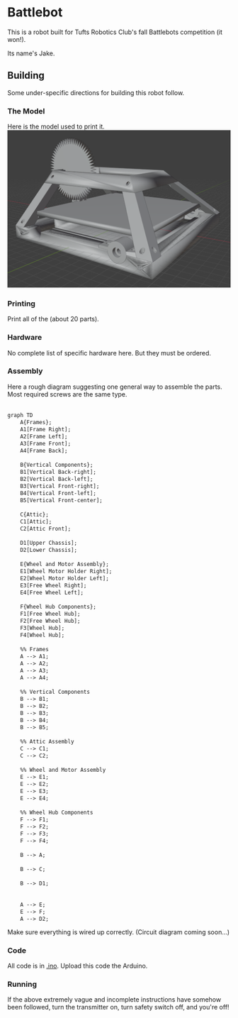 # Battlebot
This is a robot built for Tufts Robotics Club's fall Battlebots competition (it won!).

Its name's Jake.

## Building
Some under-specific directions for building this robot follow.

### The Model
Here is the model used to print it.
![Title](image.png)

### Printing
Print all of the (about 20 parts).

### Hardware
No complete list of specific hardware here. But they must be ordered.

### Assembly
Here a rough diagram suggesting one general way to assemble the parts. Most required screws are the same type.
```mermaid

graph TD
    A{Frames};
    A1[Frame Right];
    A2[Frame Left];
    A3[Frame Front];
    A4[Frame Back];

    B{Vertical Components};
    B1[Vertical Back-right];
    B2[Vertical Back-left];
    B3[Vertical Front-right];
    B4[Vertical Front-left];
    B5[Vertical Front-center];

    C{Attic};
    C1[Attic];
    C2[Attic Front];

    D1[Upper Chassis];
    D2[Lower Chassis];

    E{Wheel and Motor Assembly};
    E1[Wheel Motor Holder Right];
    E2[Wheel Motor Holder Left];
    E3[Free Wheel Right];
    E4[Free Wheel Left];

    F{Wheel Hub Components};
    F1[Free Wheel Hub];
    F2[Free Wheel Hub];
    F3[Wheel Hub];
    F4[Wheel Hub];

    %% Frames
    A --> A1;
    A --> A2;
    A --> A3;
    A --> A4;

    %% Vertical Components
    B --> B1;
    B --> B2;
    B --> B3;
    B --> B4;
    B --> B5;

    %% Attic Assembly
    C --> C1;
    C --> C2;

    %% Wheel and Motor Assembly
    E --> E1;
    E --> E2;
    E --> E3;
    E --> E4;

    %% Wheel Hub Components
    F --> F1;
    F --> F2;
    F --> F3;
    F --> F4;

    B --> A;

    B --> C;

    B --> D1;


    A --> E;
    E --> F;
    A --> D2;

```
Make sure everything is wired up correctly. (Circuit diagram coming soon...)

### Code
All code is in [.ino](code). Upload this code the Arduino.

### Running
If the above extremely vague and incomplete instructions have somehow been followed, turn the transmitter on, turn safety switch off, and you're off!
